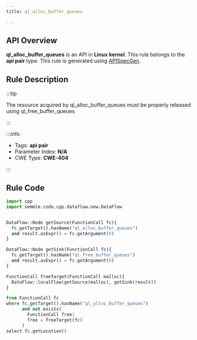 ```yaml
---
title: ql_alloc_buffer_queues

---
```



## API Overview
**ql_alloc_buffer_queues** is an API in **Linux kernel**. This rule belongs to the **api pair** type. This rule is generated using [APISpecGen](../../tools/APISpecGen).
## Rule Description

:::tip

The resource acquired by ql_alloc_buffer_queues must be properly released using ql_free_buffer_queues

:::

:::info

- Tags: **api pair**
- Parameter Index: **N/A**
- CWE Type: **CWE-404**

:::

## Rule Code
```python
import cpp
import semmle.code.cpp.dataflow.new.DataFlow


DataFlow::Node getSource(FunctionCall fc){
  fc.getTarget().hasName("ql_alloc_buffer_queues")
  and result.asExpr() = fc.getArgument(0)
}

DataFlow::Node getSink(FunctionCall fc){
  fc.getTarget().hasName("ql_free_buffer_queues")
  and result.asExpr() = fc.getArgument(0)
}

FunctionCall freeTarget(FunctionCall malloc){
  DataFlow::localFlow(getSource(malloc), getSink(result))
}

from FunctionCall fc
where fc.getTarget().hasName("ql_alloc_buffer_queues")
      and not exists(
        FunctionCall free| 
        free = freeTarget(fc)
      )
select fc.getLocation()

    
```